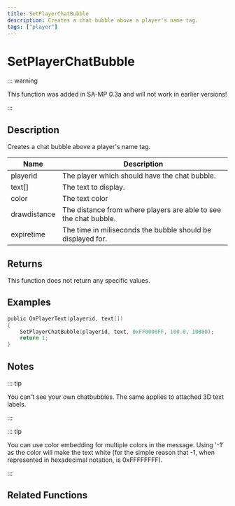 ```yaml
---
title: SetPlayerChatBubble
description: Creates a chat bubble above a player's name tag.
tags: ["player"]
---
```


# SetPlayerChatBubble

<TagLinks />

::: warning

This function was added in SA-MP 0.3a and will not work in earlier versions!

:::

## Description

Creates a chat bubble above a player's name tag.

| Name         | Description                                                      |
| ------------ | ---------------------------------------------------------------- |
| playerid     | The player which should have the chat bubble.                    |
| text[]       | The text to display.                                             |
| color        | The text color                                                   |
| drawdistance | The distance from where players are able to see the chat bubble. |
| expiretime   | The time in miliseconds the bubble should be displayed for.      |

## Returns

This function does not return any specific values.

## Examples

```c
public OnPlayerText(playerid, text[])
{
    SetPlayerChatBubble(playerid, text, 0xFF0000FF, 100.0, 10000);
    return 1;
}
```

## Notes

::: tip

You can't see your own chatbubbles. The same applies to attached 3D text labels.

:::

::: tip

You can use color embedding for multiple colors in the message.
Using '-1' as the color will make the text white (for the simple reason that -1, when represented in hexadecimal notation, is 0xFFFFFFFF).

:::

## Related Functions
